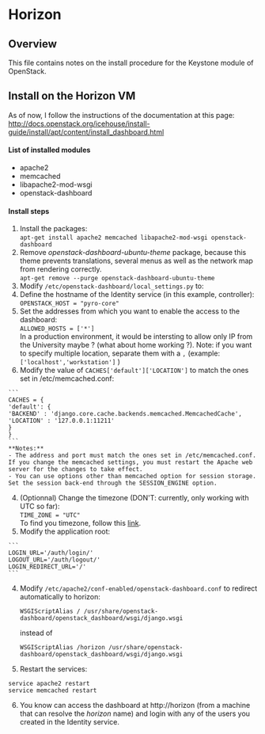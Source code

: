 # Horizon

## Overview

This file contains notes on the install procedure for the Keystone module of OpenStack.

## Install on the Horizon VM

As of now, I follow the instructions of the documentation at this page:  
http://docs.openstack.org/icehouse/install-guide/install/apt/content/install_dashboard.html

#### List of installed modules
- apache2
- memcached
- libapache2-mod-wsgi
- openstack-dashboard

#### Install steps
1. Install the packages:  
  `apt-get install apache2 memcached libapache2-mod-wsgi openstack-dashboard`
2. Remove _openstack-dashboard-ubuntu-theme_ package, because this theme prevents translations, several menus as well as the network map from rendering correctly.  
  `apt-get remove --purge openstack-dashboard-ubuntu-theme`
3. Modify `/etc/openstack-dashboard/local_settings.py` to:
  1. Define the hostname of the Identity service (in this example, controller):  
    `OPENSTACK_HOST = "pyro-core"`
  2. Set the addresses from which you want to enable the access to the dashboard:  
    `ALLOWED_HOSTS = ['*']`  
    In a production environment, it would be intersting to allow only IP from the University maybe ? (what about home working ?). Note: if you want to specify multiple location, separate them with a `,` (example: `['localhost','workstation']` )
  3. Modify the value of `CACHES['default']['LOCATION']` to match the ones set in /etc/memcached.conf:
    
    ```
    CACHES = {
    'default': {
    'BACKEND' : 'django.core.cache.backends.memcached.MemcachedCache',
    'LOCATION' : '127.0.0.1:11211'
    }
    }
    ```  
    **Notes:**  
    - The address and port must match the ones set in /etc/memcached.conf. If you change the memcached settings, you must restart the Apache web server for the changes to take effect.
    - You can use options other than memcached option for session storage. Set the session back-end through the SESSION_ENGINE option.
  4. (Optionnal) Change the timezone (DON'T: currently, only working with UTC so far):  
    `TIME_ZONE = "UTC"`  
    To find you timezone, follow this [link](http://en.wikipedia.org/wiki/List_of_tz_database_time_zones).
  5. Modify the application root:

    ```
    LOGIN_URL='/auth/login/'
    LOGOUT_URL='/auth/logout/'
    LOGIN_REDIRECT_URL='/'
    ```
4. Modify `/etc/apache2/conf-enabled/openstack-dashboard.conf` to redirect automatically to horizon:

    ```
    WSGIScriptAlias / /usr/share/openstack-dashboard/openstack_dashboard/wsgi/django.wsgi
    ```
    instead of
    ```
    WSGIScriptAlias /horizon /usr/share/openstack-dashboard/openstack_dashboard/wsgi/django.wsgi
    ```
5. Restart the services:
  
  ```
  service apache2 restart
  service memcached restart
  ```
6. You know can access the dashboard at http://horizon (from a machine that can resolve the _horizon_ name) and login with any of the users you created in the Identity service.
